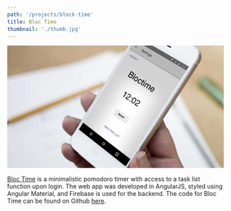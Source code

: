 ```yaml
---
path: '/projects/block-time'
title: Bloc Time
thumbnail: './thumb.jpg'
---
```


![Bloc Time](thumb.jpg)

[Bloc Time](https://bloctimes.herokuapp.com/home) is a minimalistic pomodoro timer with access to a task list function upon login. The web app was developed in AngularJS, styled using Angular Material, and Firebase is used for the backend. The code for Bloc Time can be found on Github [here](https://github.com/EricSSartorius/bloctime).
